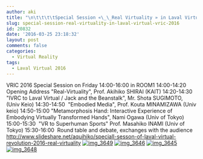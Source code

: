 ```yaml
---
author: aki
title: "\n\t\t\t\tSpecial Session «\_\_Real Virtuality » in Laval Virtual VRIC 2016\t\t"
slug: special-session-real-virtuality-in-laval-virtual-vric-2016
id: 20832
date: '2016-03-25 23:18:32'
layout: post
comments: false
categories:
  - Virtual Reality
tags:
  - Laval Virtual 2016
---
```


VRIC 2016 Special Session on Friday 14:00-16:00 in ROOM1 14:00-14:20  Opening Address "Real-Virtuality", Prof. Akihiko SHIRAI (KAIT) 14:20-14:30 "IVRC to Laval Virtual / Jack and the Beanstalk", Mr. Shota SUGIMOTO, (Univ Keio) 14:30-14:50  "Embodied Media", Prof. Kouta MINAMIZAWA (Univ keio) 14:50-15:00 "Metamorphosis Hand: Interactive Experience of Embodying Virtually Transformed Hands", Nami Ogawa (Univ of Tokyo) 15:00-15:30  "VR to Superhuman Sports" Prof. Masahiko INAMI (Univ of Tokyo) 15:30-16:00  Round table and debate, exchanges with the audience http://www.slideshare.net/aquihiko/speciall-sesson-of-laval-virtual-revolution-2016-real-virtuality [![img_3649](http://aki.shirai.as/wp-content/uploads/2016/03/img_3649.jpg)](http://aki.shirai.as/wp-content/uploads/2016/03/img_3649.jpg) [![img_3646](http://aki.shirai.as/wp-content/uploads/2016/03/img_3646.jpg)](http://aki.shirai.as/wp-content/uploads/2016/03/img_3646.jpg) [![img_3645](http://aki.shirai.as/wp-content/uploads/2016/03/img_3645.jpg)](http://aki.shirai.as/wp-content/uploads/2016/03/img_3645.jpg) [![img_3648](http://aki.shirai.as/wp-content/uploads/2016/03/img_3648.jpg)](http://aki.shirai.as/wp-content/uploads/2016/03/img_3648.jpg)